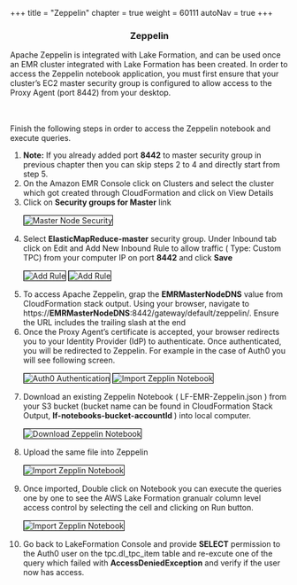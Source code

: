 +++
title = "Zeppelin"
chapter = true
weight = 60111
autoNav = true
+++

<center><h3>Zeppelin</h3></center>

<div>

Apache Zeppelin is integrated with Lake Formation, and can be used once an EMR cluster integrated with Lake Formation has been created.
In order to access the Zeppelin notebook application, you must first ensure that your cluster’s EC2 master security group is configured to allow access to the Proxy Agent (port 8442) from your desktop.

<br/><br/>
Finish the following steps in order to access the Zeppelin notebook and execute queries. 

<ol>
      
   <li> <b>Note:</b> If you already added port <b>8442</b> to master security group in previous chapter then you can skip steps 2 to 4 and directly start from step 5. </li>
      <li> On the Amazon EMR Console click on Clusters and select the cluster which got created through CloudFormation and click on View Details  </li>
       <li> Click on <b>Security groups for Master</b> link </li>
       <img src="/images/masternode-securith-group.png" title="Master Node Security" style="margin:15px 0px; border:1px solid black"/>
       <li> Select <b>ElasticMapReduce-master</b> security group. Under Inbound tab click on Edit and Add New Inbound Rule to allow traffic ( Type: Custom TPC) from your computer IP on port <b>8442</b> and click <b>Save</b> </li> 
       <img src="/images/1mastersecuritygroup8442.png" title="Add Rule" style="margin:15px 0px; border:1px solid black"/>
        <img src="/images/2mastersecuritygroup8442.png" title="Add Rule" style="margin:15px 0px; border:1px solid black"/>
       <li>To access Apache Zeppelin, grap the <b>EMRMasterNodeDNS</b> value from CloudFormation stack output. Using your browser, navigate to https://<b>EMRMasterNodeDNS</b>:8442/gateway/default/zeppelin/. Ensure the URL includes the trailing slash at the end </li> 
       <li>Once the Proxy Agent’s certificate is accepted, your browser redirects you to your Identity Provider (IdP) to authenticate. Once authenticated, you will be redirected to Zeppelin. For example in the case of Auth0 you will see following screen.</li> 
        <img src="/images/auth0-authenticate.png" title="Auth0 Authentication" style="margin:15px 0px; border:1px solid black"/>
        <img src="/images/zeppelinnotebook.png" title="Import Zepplin Notebook" style="margin:15px 0px; border:1px solid black"/>    
       <li>Download an existing Zeppelin Notebook ( LF-EMR-Zeppelin.json  ) from your S3 bucket (bucket name can be found in CloudFormation Stack Output, <b>lf-notebooks-bucket-accountId </b> ) into local computer.</li> 
        <img src="/images/emr-zeppelinnotebookins3.png" title="Download Zeppelin Notebook" style="margin:15px 0px; border:1px solid black"/>
        <li>Upload the same file into Zeppelin</li>    
        <img src="/images/ImportZeppelinNotebook.png" title="Import Zepplin Notebook" style="margin:15px 0px; border:1px solid black"/>
       <li>Once imported, Double click on Notebook you can execute the queries one by one to see the AWS Lake Formation granualr column level access control by selecting the cell and clicking on Run button.</li>
       <img src="/images/zeppelinnotebook2.png" title="Import Zepplin Notebook" style="margin:15px 0px; border:1px solid black"/>    
       <br/>
   <li> Go back to LakeFormation Console and provide <b>SELECT</b> permission to the Auth0 user on the tpc.dl_tpc_item table and re-excute one of the query which failed with <b>AccessDeniedException</b> and verify if the user now has access. 
             
                             
 </ol>    
 
 <br/>
        
      

</div>